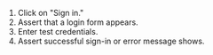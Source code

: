 1. Click on "Sign in."
2. Assert that a login form appears.
3. Enter test credentials.
4. Assert successful sign-in or error message shows.